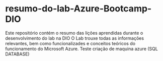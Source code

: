 # resumo-do-lab-Azure-Bootcamp-DIO
Este repositório contém o resumo das lições aprendidas durante o desenvolvimento do lab na DIO
O Lab trouxe todas as informações relevantes, bem como funcionalizades e conceitos teóricos do funcionamento do Microsoft Azure. 
Teste criação de maquina azure (SQL DATABASE)


